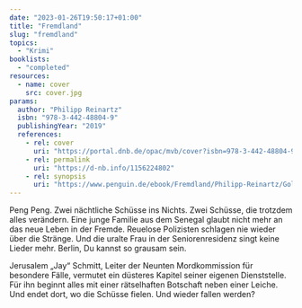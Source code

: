 ```yaml
---
date: "2023-01-26T19:50:17+01:00"
title: "Fremdland"
slug: "fremdland"
topics:
  - "Krimi"
booklists:
  - "completed"
resources:
  - name: cover
    src: cover.jpg
params:
  author: "Philipp Reinartz"
  isbn: "978-3-442-48804-9"
  publishingYear: "2019"
  references:
    - rel: cover
      uri: "https://portal.dnb.de/opac/mvb/cover?isbn=978-3-442-48804-9"
    - rel: permalink
      uri: "https://d-nb.info/1156224802"
    - rel: synopsis
      uri: "https://www.penguin.de/ebook/Fremdland/Philipp-Reinartz/Goldmann/e507915.rhd"
---
```

Peng Peng. Zwei nächtliche Schüsse ins Nichts. Zwei Schüsse, die trotzdem alles 
verändern. Eine junge Familie aus dem Senegal glaubt nicht mehr an das neue 
Leben in der Fremde. Reuelose Polizisten schlagen nie wieder über die Stränge. 
Und die uralte Frau in der Seniorenresidenz singt keine Lieder mehr. Berlin, Du 
kannst so grausam sein.

Jerusalem „Jay“ Schmitt, Leiter der Neunten Mordkommission für besondere Fälle, 
vermutet ein düsteres Kapitel seiner eigenen Dienststelle. Für ihn beginnt alles 
mit einer rätselhaften Botschaft neben einer Leiche. Und endet dort, wo die 
Schüsse fielen. Und wieder fallen werden?